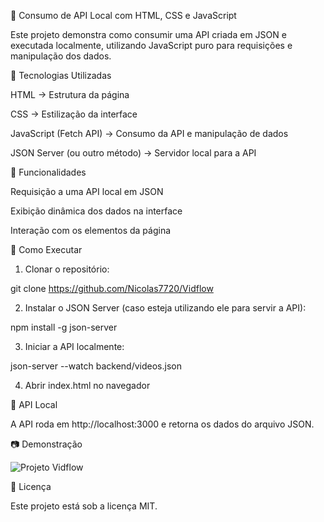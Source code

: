 📡 Consumo de API Local com HTML, CSS e JavaScript

Este projeto demonstra como consumir uma API criada em JSON e executada localmente, utilizando JavaScript puro para requisições e manipulação dos dados.

🚀 Tecnologias Utilizadas

HTML → Estrutura da página

CSS → Estilização da interface

JavaScript (Fetch API) → Consumo da API e manipulação de dados

JSON Server (ou outro método) → Servidor local para a API


📌 Funcionalidades

Requisição a uma API local em JSON

Exibição dinâmica dos dados na interface

Interação com os elementos da página


🔧 Como Executar

1. Clonar o repositório:

git clone https://github.com/Nicolas7720/Vidflow


2. Instalar o JSON Server (caso esteja utilizando ele para servir a API):

npm install -g json-server


3. Iniciar a API localmente:

json-server --watch backend/videos.json


4. Abrir index.html no navegador



🔗 API Local

A API roda em http://localhost:3000 e retorna os dados do arquivo JSON.

📷 Demonstração

![Projeto Vidflow](https://github.com/user-attachments/assets/099bf2cb-9f91-43b2-8baa-10ab3dd4b1e2)


📄 Licença

Este projeto está sob a licença MIT.
 
